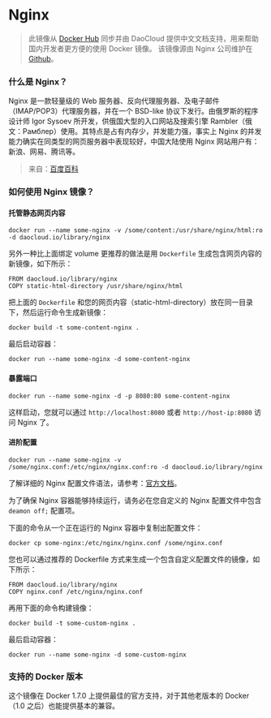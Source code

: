# Nginx

> 此镜像从 [Docker Hub](https://registry.hub.docker.com/_/nginx/) 同步并由 DaoCloud 提供中文文档支持，用来帮助国内开发者更方便的使用 Docker 镜像。
> 该镜像源由 Nginx 公司维护在 [Github](https://github.com/nginxinc/docker-nginx)。

### 什么是 Nginx？

Nginx 是一款轻量级的 Web 服务器、反向代理服务器、及电子邮件（IMAP/POP3）代理服务器，并在一个 BSD-like 协议下发行。由俄罗斯的程序设计师 Igor Sysoev 所开发，供俄国大型的入口网站及搜索引擎 Rambler（俄文：Рамблер）使用。其特点是占有内存少，并发能力强，事实上 Nginx 的并发能力确实在同类型的网页服务器中表现较好，中国大陆使用 Nginx 网站用户有：新浪、网易、腾讯等。
>来自：[百度百科](http://baike.baidu.com/view/926025.htm)


### 如何使用 Nginx 镜像？

#### 托管静态网页内容

```
docker run --name some-nginx -v /some/content:/usr/share/nginx/html:ro -d daocloud.io/library/nginx
```

另外一种比上面绑定 volume 更推荐的做法是用 `Dockerfile` 生成包含网页内容的新镜像，如下所示：

```
FROM daocloud.io/library/nginx
COPY static-html-directory /usr/share/nginx/html
```

把上面的 `Dockerfile` 和您的网页内容（static-html-directory）放在同一目录下，然后运行命令生成新镜像：

```
docker build -t some-content-nginx .
```

最后启动容器：

```
docker run --name some-nginx -d some-content-nginx
```

#### 暴露端口

```
docker run --name some-nginx -d -p 8080:80 some-content-nginx
```

这样启动，您就可以通过 `http://localhost:8080` 或者 `http://host-ip:8080` 访问 Nginx 了。


#### 进阶配置
```
docker run --name some-nginx -v /some/nginx.conf:/etc/nginx/nginx.conf:ro -d daocloud.io/library/nginx
```

了解详细的 Nginx 配置文件语法，请参考：[官方文档](http://nginx.org/en/docs/)。

为了确保 Nginx 容器能够持续运行，请务必在您自定义的 Nginx 配置文件中包含 `deamon off;` 配置项。 

下面的命令从一个正在运行的 Nginx 容器中复制出配置文件：

```
docker cp some-nginx:/etc/nginx/nginx.conf /some/nginx.conf
```

您也可以通过推荐的 Dockerfile 方式来生成一个包含自定义配置文件的镜像，如下所示：

```
FROM daocloud.io/library/nginx
COPY nginx.conf /etc/nginx/nginx.conf
```

再用下面的命令构建镜像：

```
docker build -t some-custom-nginx . 
```

最后启动容器：

```
docker run --name some-nginx -d some-custom-nginx
```

### 支持的 Docker 版本

这个镜像在 Docker 1.7.0 上提供最佳的官方支持，对于其他老版本的 Docker（1.0 之后）也能提供基本的兼容。 

